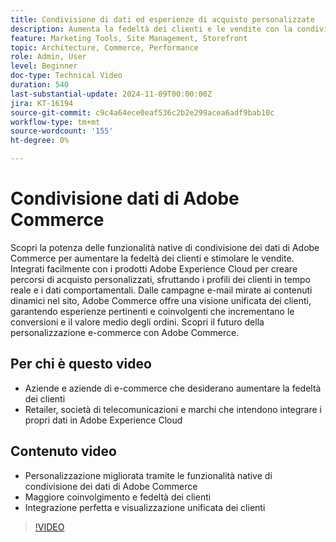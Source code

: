 ```yaml
---
title: Condivisione di dati ed esperienze di acquisto personalizzate
description: Aumenta la fedeltà dei clienti e le vendite con la condivisione nativa dei dati di Adobe Commerce, consentendo esperienze di acquisto personalizzate e un’integrazione perfetta dei dati.
feature: Marketing Tools, Site Management, Storefront
topic: Architecture, Commerce, Performance
role: Admin, User
level: Beginner
doc-type: Technical Video
duration: 540
last-substantial-update: 2024-11-09T00:00:00Z
jira: KT-16194
source-git-commit: c9c4a64ece0eaf536c2b2e299acea6adf9bab10c
workflow-type: tm+mt
source-wordcount: '155'
ht-degree: 0%

---
```



# Condivisione dati di Adobe Commerce

Scopri la potenza delle funzionalità native di condivisione dei dati di Adobe Commerce per aumentare la fedeltà dei clienti e stimolare le vendite.
Integrati facilmente con i prodotti Adobe Experience Cloud per creare percorsi di acquisto personalizzati, sfruttando i profili dei clienti in tempo reale e i dati comportamentali. Dalle campagne e-mail mirate ai contenuti dinamici nel sito, Adobe Commerce offre una visione unificata dei clienti, garantendo esperienze pertinenti e coinvolgenti che incrementano le conversioni e il valore medio degli ordini. Scopri il futuro della personalizzazione e-commerce con Adobe Commerce.

## Per chi è questo video

- Aziende e aziende di e-commerce che desiderano aumentare la fedeltà dei clienti
- Retailer, società di telecomunicazioni e marchi che intendono integrare i propri dati in Adobe Experience Cloud

## Contenuto video

- Personalizzazione migliorata tramite le funzionalità native di condivisione dei dati di Adobe Commerce
- Maggiore coinvolgimento e fedeltà dei clienti
- Integrazione perfetta e visualizzazione unificata dei clienti

>[!VIDEO](https://video.tv.adobe.com/v/3433568?learn=on)
